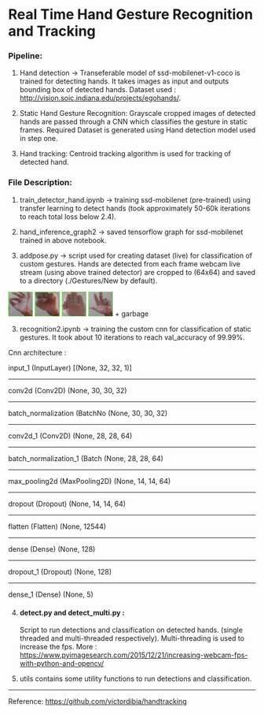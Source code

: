 # Real Time Hand Gesture Recognition and Tracking

### Pipeline:

1. Hand detection -> Transeferable model of ssd-mobilenet-v1-coco is trained for detecting hands. It takes images as input and outputs bounding box of detected hands. Dataset used : http://vision.soic.indiana.edu/projects/egohands/.

2. Static Hand Gesture Recognition: Grayscale cropped images of detected hands are passed through a CNN which classifies the gesture in static frames.
Required Dataset is generated using Hand detection model used in step one.

3. Hand tracking: Centroid tracking algorithm is used for tracking of detected hand.



### File Description:

1. train_detector_hand.ipynb -> training ssd-mobilenet (pre-trained) using transfer learning to detect hands (took approximately 50-60k iterations to reach total loss below 2.4).

2. hand_inference_graph2 -> saved tensorflow graph for ssd-mobilenet trained in above notebook.

3. addpose.py -> script used for creating dataset (live) for classification of custom gestures. Hands are detected from each frame webcam live stream (using above trained detector) are cropped to (64x64) and saved to a directory (./Gestures/New by default).

<img src="images/asl_f.png" width=10% title="asl_f"> <img src="images/fist.png" width=10% title="fist"> <img src="images/palm.png" width=10% title="palm"> <img src="images/seven.png" width=10% title="seven">   + garbage

3. recognition2.ipynb -> training the custom cnn for classification of static gestures. It took about 10 iterations to reach val_accuracy of 99.99%. 

Cnn architecture : 

  input_1 (InputLayer)         [(None, 32, 32, 1)] 
_________________________________________________________________
conv2d (Conv2D)              (None, 30, 30, 32)
_________________________________________________________________
batch_normalization (BatchNo (None, 30, 30, 32)
_________________________________________________________________
conv2d_1 (Conv2D)            (None, 28, 28, 64)
_________________________________________________________________
batch_normalization_1 (Batch (None, 28, 28, 64)
_________________________________________________________________
max_pooling2d (MaxPooling2D) (None, 14, 14, 64)
_________________________________________________________________
dropout (Dropout)            (None, 14, 14, 64)
_________________________________________________________________
flatten (Flatten)            (None, 12544)
_________________________________________________________________
dense (Dense)                (None, 128)
_________________________________________________________________
dropout_1 (Dropout)          (None, 128)
_________________________________________________________________
dense_1 (Dense)              (None, 5)


    
  

4. #### detect.py and detect_multi.py : 

    Script to run detections and classification on detected hands. (single threaded and multi-threaded respectively). Multi-threading is used to increase the fps.     More : https://www.pyimagesearch.com/2015/12/21/increasing-webcam-fps-with-python-and-opencv/

5. utils contains some utility functions to run detections and classification.


------------------------------------------------------------------------------------

Reference: https://github.com/victordibia/handtracking
